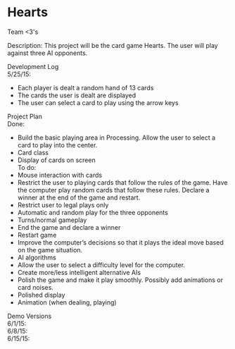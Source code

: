 # Hearts
Team <3's

Description: This project will be the card game Hearts. The user will play against three AI opponents.

Development Log
<br>5/25/15:
 - Each player is dealt a random hand of 13 cards
 - The cards the user is dealt are displayed
 - The user can select a card to play using the arrow keys

Project Plan
<br>Done:
 - Build the basic playing area in Processing. Allow the user to select a card to play into the center.
 - Card class
 - Display of cards on screen
<br>To do:
 - Mouse interaction with cards
 - Restrict the user to playing cards that follow the rules of the game. Have the computer play random cards that follow these rules. Declare a winner at the end of the game and restart.
 - Restrict user to legal plays only
 - Automatic and random play for the three opponents
 - Turns/normal gameplay
 - End the game and declare a winner
 - Restart game
 - Improve the computer’s decisions so that it plays the ideal move based on the game situation.
 - AI algorithms
 - Allow the user to select a difficulty level for the computer.
 - Create more/less intelligent alternative AIs
 - Polish the game and make it play smoothly. Possibly add animations or card noises. 
 - Polished display
 - Animation (when dealing, playing)
 
Demo Versions 
<br>6/1/15: 
<br>6/8/15: 
<br>6/15/15: 
